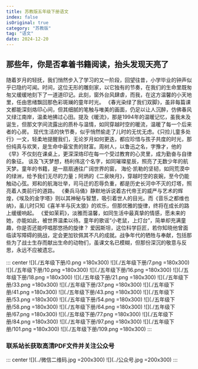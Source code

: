 ```yaml
---
title: 苏教版五年级下册语文
index: false
isOriginal: true
category: "苏教版"
tag: "语文"
date: 2024-12-20
---
```


## 那些年，你是否拿着书籍阅读，抬头发现天亮了
随着岁月的轻抚，我们悄然步入了学习的又一阶段，回望往昔，小学毕业的钟声似乎已隐约可闻。时间，这位无形的雕刻家，以它独有的节奏，在我们的生命里既匆匆又缓缓地刻下了一道道印记。此刻，窗外台风肆虐，而我，在这方温馨的小天地里，任由思绪飘回那色彩斑斓的童年时光。
《春光染绿了我们双脚》，虽非每篇课文都能深刻烙印心间，但其细腻的笔触与唯美的画面，仍足以让人沉醉，仿佛春风又绿江南岸，温柔地拂过心田。提及《暖流》，那是1994年的温暖记忆，虽我未及诞生，但那文字间流露出的质朴与温情，如同穿越时空的暖流，温暖了每一个后来者的心房。
现代生活的快节奏，似乎悄然偷走了儿时的无忧无虑。《只捡儿童多处行》一文，轻柔地提醒我们，无论岁月如何更迭，都应珍惜与孩子共度的时光，那份纯真与欢笑，是生命中最宝贵的财富。周树人，以鲁迅之名，字豫才，他的《早》不仅刻在课桌上，更深深烙印在每一个受过教育的心灵里，成为勤奋与自律的象征。
谈及飞天梦想，杨利伟这个名字，如同璀璨星辰，照亮了无数少年的航天梦。童年的书籍，是一扇扇通往广阔世界的窗，
海伦·凯勒的坚韧，如同荒漠中的绿洲，给予我们无尽的力量；阿炳的《二泉映月》，穿越时空的哀婉，至今仍能触动心弦。郑和的航海壮举，司马迁的忍辱负重，都是历史长河中不灭的灯塔，照亮着人类前行的道路。
《秦兵马俑》静默地诉说着古代帝王的威严与艺术的辉煌，《埃及的金字塔》则以其神秘与智慧，吸引着世人的目光。而《音乐之都维也纳》，虽儿时只知《喜羊羊与灰太狼》的欢乐，但那优雅的旋律，终将在成长的路上缓缓响起。
《爱如茉莉》，淡雅而温馨，如同生活中最真挚的情感，愿未来的她，亦能如此，被世界温柔以待。童年的歌谣“小老鼠，上灯台”，简单却充满童趣，你是否还能哼唱那悠扬的旋律？
爱因斯坦，这位科学巨匠，若你知晓他曾面临读写障碍的挑战，定会更加钦佩其不凡的成就。战争年代的牺牲与奉献，包括那些为了战士生存而献出生命的动物们，虽课文名已模糊，但那份深沉的敬意与反思，永远不应被遗忘。

::: center
![](./五年级下册/0.png =180x300)
![](./五年级下册/7.png =180x300)
![](./五年级下册/10.png =180x300)
![](./五年级下册/16.png =180x300)
![](./五年级下册/18.png =180x300)
![](./五年级下册/21.png =180x300)
![](./五年级下册/33.png =180x300)
![](./五年级下册/37.png =180x300)
![](./五年级下册/41.png =180x300)
![](./五年级下册/43.png =180x300)
![](./五年级下册/53.png =180x300)
![](./五年级下册/54.png =180x300)
![](./五年级下册/58.png =180x300)
![](./五年级下册/64.png =180x300)
![](./五年级下册/67.png =180x300)
![](./五年级下册/77.png =180x300)
![](./五年级下册/84.png =180x300)
![](./五年级下册/97.png =180x300)
![](./五年级下册/101.png =180x300)
![](./五年级下册/109.png =180x300)
:::

### 联系站长获取高清PDF文件并关注公众号
::: center
![](../微信二维码.jpg =200x300)
![](../公众号.jpg =200x300)
:::

